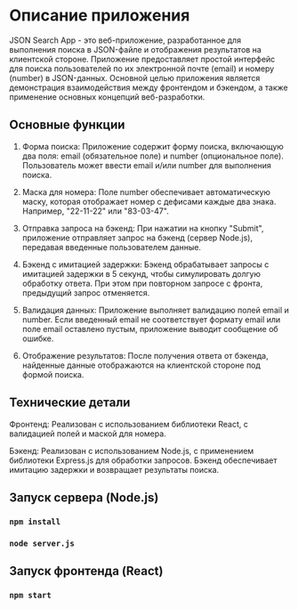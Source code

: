 # Описание приложения

JSON Search App - это веб-приложение, разработанное для выполнения поиска в JSON-файле и отображения результатов на клиентской стороне. Приложение предоставляет простой интерфейс для поиска пользователей по их электронной почте (email) и номеру (number) в JSON-данных. Основной целью приложения является демонстрация взаимодействия между фронтендом и бэкендом, а также применение основных концепций веб-разработки.

## Основные функции

1) Форма поиска: Приложение содержит форму поиска, включающую два поля: email (обязательное поле) и number (опциональное поле). Пользователь может ввести email и/или number для выполнения поиска.

2) Маска для номера: Поле number обеспечивает автоматическую маску, которая отображает номер с дефисами каждые два знака. Например, "22-11-22" или "83-03-47".

3) Отправка запроса на бэкенд: При нажатии на кнопку "Submit", приложение отправляет запрос на бэкенд (сервер Node.js), передавая введенные пользователем данные.

4) Бэкенд с имитацией задержки: Бэкенд обрабатывает запросы с имитацией задержки в 5 секунд, чтобы симулировать долгую обработку ответа. При этом при повторном запросе с фронта, предыдущий запрос отменяется.

5) Валидация данных: Приложение выполняет валидацию полей email и number. Если введенный email не соответствует формату email или поле email оставлено пустым, приложение выводит сообщение об ошибке.

6) Отображение результатов: После получения ответа от бэкенда, найденные данные отображаются на клиентской стороне под формой поиска.

## Технические детали

Фронтенд: Реализован с использованием библиотеки React, с валидацией полей и маской для номера.

Бэкенд: Реализован с использованием Node.js, с применением библиотеки Express.js для обработки запросов. Бэкенд обеспечивает имитацию задержки и возвращает результаты поиска.

## Запуск сервера (Node.js)

### `npm install`

### `node server.js`

## Запуск фронтенда (React)

### `npm start`